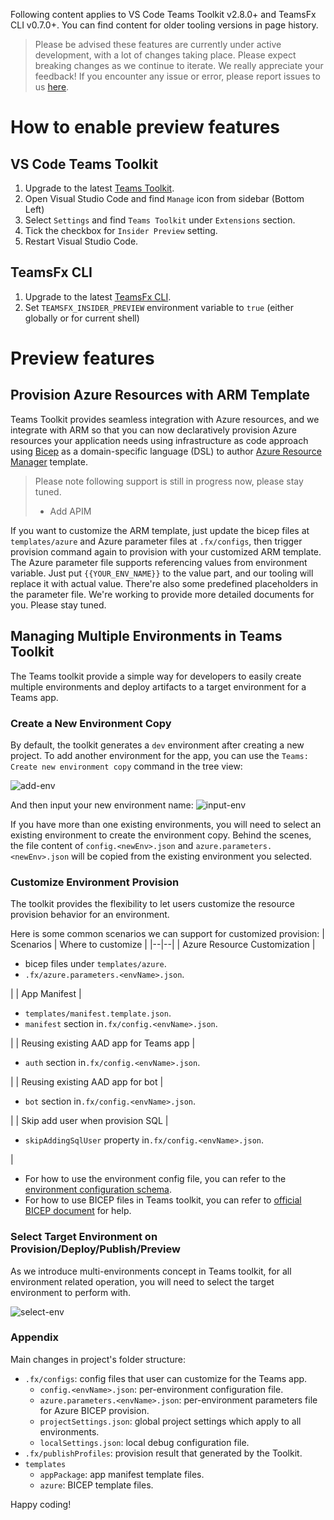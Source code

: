 Following content applies to VS Code Teams Toolkit v2.8.0+ and TeamsFx CLI v0.7.0+. You can find content for older tooling versions in page history.

> Please be advised these features are currently under active development, with a lot of changes taking place. Please expect breaking changes as we continue to iterate.
We really appreciate your feedback! If you encounter any issue or error, please report issues to us [here](https://github.com/OfficeDev/TeamsFx/issues/new/choose).

# How to enable preview features
## VS Code Teams Toolkit
1. Upgrade to the latest [Teams Toolkit](https://marketplace.visualstudio.com/items?itemName=TeamsDevApp.ms-teams-vscode-extension).
1. Open Visual Studio Code and find `Manage` icon from sidebar (Bottom Left) 
1. Select `Settings` and find `Teams Toolkit` under `Extensions` section.
1. Tick the checkbox for `Insider Preview` setting.
1. Restart Visual Studio Code.

## TeamsFx CLI
1. Upgrade to the latest [TeamsFx CLI](https://www.npmjs.com/package/@microsoft/teamsfx-cli).
1. Set `TEAMSFX_INSIDER_PREVIEW` environment variable to `true` (either globally or for current shell)

# Preview features

## Provision Azure Resources with ARM Template
Teams Toolkit provides seamless integration with Azure resources, and we integrate with ARM so that you can now declaratively provision Azure resources your application needs using infrastructure as code approach using [Bicep](https://docs.microsoft.com/en-us/azure/azure-resource-manager/bicep/overview) as a domain-specific language  (DSL) to author [Azure Resource Manager](https://docs.microsoft.com/en-us/azure/azure-resource-manager/templates/overview) template.

> Please note following support is still in progress now, please stay tuned. 
> * Add APIM

If you want to customize the ARM template, just update the bicep files at `templates/azure` and Azure parameter files at `.fx/configs`, then trigger provision command again to provision with your customized ARM template.
The Azure parameter file supports referencing values from environment variable. Just put `{{YOUR_ENV_NAME}}` to the value part, and our tooling will replace it with actual value. There're also some predefined placeholders in the parameter file. We're working to provide more detailed documents for you. Please stay tuned.

## Managing Multiple Environments in Teams Toolkit
 The Teams toolkit provide a simple way for developers to easily create multiple environments and deploy artifacts to a target environment for a Teams app.

### Create a New Environment Copy
By default, the toolkit generates a `dev` environment after creating a new project. To add another environment for the app, you can use the `Teams: Create new environment copy` command in the tree view:

![add-env](https://user-images.githubusercontent.com/10163840/137431115-3a68fde9-ee81-49a3-a100-c5cc13f51bc2.png)

And then input your new environment name:
![input-env](https://user-images.githubusercontent.com/10163840/137431272-253cb636-18cf-4292-991e-f61905d2c4cc.png)

If you have more than one existing environments, you will need to select an existing environment to create the environment copy. Behind the scenes, the file content of `config.<newEnv>.json` and `azure.parameters.<newEnv>.json` will be copied from the existing environment you selected.

### Customize Environment Provision
The toolkit provides the flexibility to let users customize the resource provision behavior for an environment.

Here is some common scenarios we can support for customized provision:
| Scenarios | Where to customize |
|--|--|
| Azure Resource Customization | <ul> <li>bicep files under `templates/azure`.</li> <li>`.fx/azure.parameters.<envName>.json`.</li></ul> |
| App Manifest | <ul> <li>`templates/manifest.template.json`.</li> <li>`manifest` section in`.fx/config.<envName>.json`.</li>  </ul> |
| Reusing existing AAD app for Teams app | <ul> <li>`auth` section in`.fx/config.<envName>.json`.</li> </ul> |
| Reusing existing AAD app for bot | <ul> <li>`bot` section in`.fx/config.<envName>.json`.</li> </ul> |
| Skip add user when provision SQL | <ul> <li>`skipAddingSqlUser` property in`.fx/config.<envName>.json`.</li> </ul> |

- For how to use the environment config file, you can refer to the [environment configuration schema](https://aka.ms/teamsfx-config).
- For how to use BICEP files in Teams toolkit, you can refer to [official BICEP document](https://docs.microsoft.com/en-us/azure/azure-resource-manager/bicep/) for help.

### Select Target Environment on Provision/Deploy/Publish/Preview
As we introduce multi-environments concept in Teams toolkit, for all environment related operation, you will need to select the target environment to perform with.

![select-env](https://user-images.githubusercontent.com/10163840/137431518-31c5fa2d-7867-441b-ab90-c5f87f78e8b9.png)

### Appendix
Main changes in project's folder structure:
- `.fx/configs`: config files that user can customize for the Teams app.
    - `config.<envName>.json`: per-environment configuration file.
    - `azure.parameters.<envName>.json`: per-environment parameters file for Azure BICEP provision.
    - `projectSettings.json`: global project settings which apply to all environments.
    - `localSettings.json`: local debug configuration file.
- `.fx/publishProfiles`: provision result that generated by the Toolkit.
- `templates`
    - `appPackage`: app manifest template files.
    - `azure`: BICEP template files. 


Happy coding!